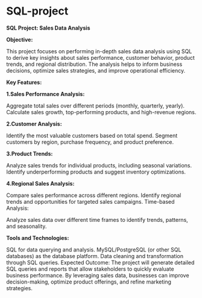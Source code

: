 # SQL-project

**SQL Project: Sales Data Analysis**


**Objective:**


This project focuses on performing in-depth sales data analysis using SQL to derive key insights about sales performance, customer behavior, product trends, and regional distribution. The analysis helps to inform business decisions, optimize sales strategies, and improve operational efficiency.

**Key Features:**

**1.Sales Performance Analysis:**

Aggregate total sales over different periods (monthly, quarterly, yearly).
Calculate sales growth, top-performing products, and high-revenue regions.


**2.Customer Analysis:**

Identify the most valuable customers based on total spend.
Segment customers by region, purchase frequency, and product preference.


**3.Product Trends:**

Analyze sales trends for individual products, including seasonal variations.
Identify underperforming products and suggest inventory optimizations.


**4.Regional Sales Analysis:**

Compare sales performance across different regions.
Identify regional trends and opportunities for targeted sales campaigns.
Time-based Analysis:

Analyze sales data over different time frames to identify trends, patterns, and seasonality.


**Tools and Technologies:**

SQL for data querying and analysis.
MySQL/PostgreSQL (or other SQL databases) as the database platform.
Data cleaning and transformation through SQL queries.
Expected Outcome:
The project will generate detailed SQL queries and reports that allow stakeholders to quickly evaluate business performance. By leveraging sales data, businesses can improve decision-making, optimize product offerings, and refine marketing strategies.

